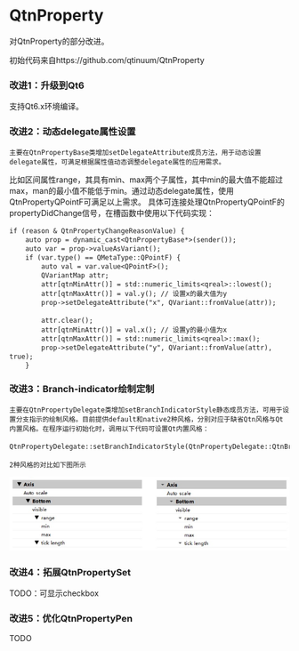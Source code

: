 # QtnProperty
对QtnProperty的部分改进。

初始代码来自https://github.com/qtinuum/QtnProperty

### 改进1：升级到Qt6
支持Qt6.x环境编译。

### 改进2：动态delegate属性设置
    主要在QtnPropertyBase类增加setDelegateAttribute成员方法，用于动态设置delegate属性，可满足根据属性值动态调整delegate属性的应用需求。
比如区间属性range，其具有min、max两个子属性，其中min的最大值不能超过max，man的最小值不能低于min。通过动态delegate属性，使用QtnPropertyQPointF可满足以上需求。
具体可连接处理QtnPropertyQPointF的propertyDidChange信号，在槽函数中使用以下代码实现：

    if (reason & QtnPropertyChangeReasonValue) {
        auto prop = dynamic_cast<QtnPropertyBase*>(sender());
        auto var = prop->valueAsVariant();
        if (var.type() == QMetaType::QPointF) {
            auto val = var.value<QPointF>();
            QVariantMap attr;
            attr[qtnMinAttr()] = std::numeric_limits<qreal>::lowest();
            attr[qtnMaxAttr()] = val.y(); // 设置x的最大值为y
            prop->setDelegateAttribute("x", QVariant::fromValue(attr)); 

            attr.clear();
            attr[qtnMinAttr()] = val.x(); // 设置y的最小值为x
            attr[qtnMaxAttr()] = std::numeric_limits<qreal>::max();
            prop->setDelegateAttribute("y", QVariant::fromValue(attr), true);
        }

### 改进3：Branch-indicator绘制定制
    主要在QtnPropertyDelegate类增加setBranchIndicatorStyle静态成员方法，可用于设置分支指示的绘制风格。目前提供default和native2种风格，分别对应于缺省Qtn风格与Qt内置风格。在程序运行初始化时，调用以下代码可设置Qt内置风格：

    QtnPropertyDelegate::setBranchIndicatorStyle(QtnPropertyDelegate::QtnBranchIndicatorStyleNative);

    2种风格的对比如下图所示
![输入图片说明](branch-indicator.jpg)

### 改进4：拓展QtnPropertySet
TODO：可显示checkbox

### 改进5：优化QtnPropertyPen
TODO




